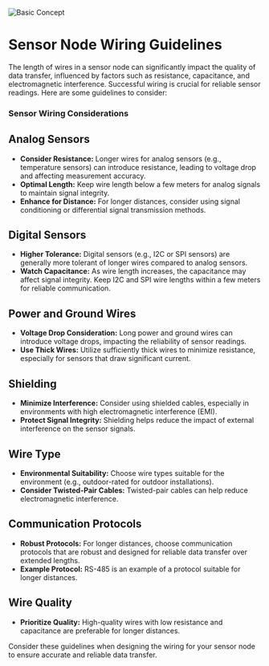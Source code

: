 ![Basic Concept](https://i.imgur.com/CcAAQRR.png)


# Sensor Node Wiring Guidelines

The length of wires in a sensor node can significantly impact the quality of data transfer, influenced by factors such as resistance, capacitance, and electromagnetic interference. Successful wiring is crucial for reliable sensor readings. Here are some guidelines to consider:

### Sensor Wiring Considerations

## Analog Sensors

- **Consider Resistance:** Longer wires for analog sensors (e.g., temperature sensors) can introduce resistance, leading to voltage drop and affecting measurement accuracy.
- **Optimal Length:** Keep wire length below a few meters for analog signals to maintain signal integrity.
- **Enhance for Distance:** For longer distances, consider using signal conditioning or differential signal transmission methods.

## Digital Sensors

- **Higher Tolerance:** Digital sensors (e.g., I2C or SPI sensors) are generally more tolerant of longer wires compared to analog sensors.
- **Watch Capacitance:** As wire length increases, the capacitance may affect signal integrity. Keep I2C and SPI wire lengths within a few meters for reliable communication.

## Power and Ground Wires

- **Voltage Drop Consideration:** Long power and ground wires can introduce voltage drops, impacting the reliability of sensor readings.
- **Use Thick Wires:** Utilize sufficiently thick wires to minimize resistance, especially for sensors that draw significant current.

## Shielding

- **Minimize Interference:** Consider using shielded cables, especially in environments with high electromagnetic interference (EMI).
- **Protect Signal Integrity:** Shielding helps reduce the impact of external interference on the sensor signals.

## Wire Type

- **Environmental Suitability:** Choose wire types suitable for the environment (e.g., outdoor-rated for outdoor installations).
- **Consider Twisted-Pair Cables:** Twisted-pair cables can help reduce electromagnetic interference.

## Communication Protocols

- **Robust Protocols:** For longer distances, choose communication protocols that are robust and designed for reliable data transfer over extended lengths.
- **Example Protocol:** RS-485 is an example of a protocol suitable for longer distances.

## Wire Quality

- **Prioritize Quality:** High-quality wires with low resistance and capacitance are preferable for longer distances.

Consider these guidelines when designing the wiring for your sensor node to ensure accurate and reliable data transfer.
